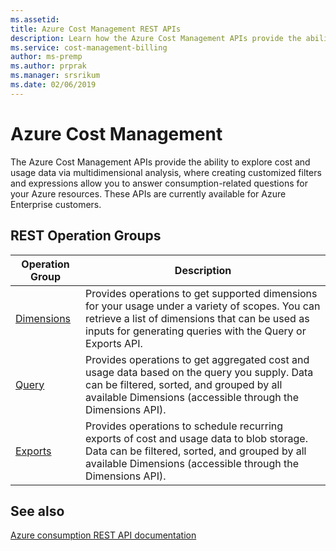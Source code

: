 ```yaml
---
ms.assetid:
title: Azure Cost Management REST APIs
description: Learn how the Azure Cost Management APIs provide the ability to explore cost and usage data via multidimensional analysis.
ms.service: cost-management-billing
author: ms-premp
ms.author: prprak
ms.manager: srsrikum
ms.date: 02/06/2019
---
```



# Azure Cost Management

The Azure Cost Management APIs provide the ability to explore cost and usage data via multidimensional analysis, where creating customized filters and expressions allow you to answer consumption-related questions for your Azure resources. These APIs are currently available for Azure Enterprise customers.



## REST Operation Groups

| Operation Group | Description |
|-----------------|-------------|
| [Dimensions](xref:management.azure.com.cost-management.dimensions) | Provides operations to get supported dimensions for your usage under a variety of scopes. You can retrieve a list of dimensions that can be used as inputs for generating queries with the Query or Exports API.
  [Query](xref:management.azure.com.cost-management.query) | Provides operations to get aggregated cost and usage data based on the query you supply. Data can be filtered, sorted, and grouped by all available Dimensions (accessible through the Dimensions API).
  [Exports](xref:management.azure.com.cost-management.exports) | Provides operations to schedule recurring exports of cost and usage data to blob storage. Data can be filtered, sorted, and grouped by all available Dimensions (accessible through the Dimensions API).



## See also

[Azure consumption REST API documentation](/rest/api/consumption/)

